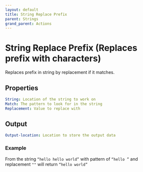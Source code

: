 ```yaml
---
layout: default
title: String Replace Prefix
parent: Strings
grand_parent: Actions
---
```

# String Replace Prefix (Replaces prefix with characters)
Replaces prefix in string by replacement if it matches.

## Properties
```yaml
String: Location of the string to work on
Match: The pattern to look for in the string
Replacement: Value to replace with
```

## Output
```yaml
Output-location: Location to store the output data
```

### Example
From the string `“hello hello world”` with pattern of `“hello ”` and replacement `""` will return `“hello world”`
